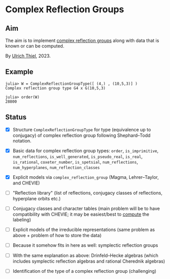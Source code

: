 # Complex Reflection Groups

## Aim 
The aim is to implement [complex reflection groups](https://en.wikipedia.org/wiki/Complex_reflection_group) along with data that is known or can be computed.

By [Ulrich Thiel](https://ulthiel.com/math), 2023.

## Example

```
julia> W = ComplexReflectionGroupType([ (4,) , (10,5,3)] )
Complex reflection group type G4 x G(10,5,3)

julia> order(W)
28800
```

## Status

- [X] Structure ```ComplexReflectionGroupType``` for type (equivalence up to conjugacy) of complex reflection group following Shephard–Todd notation.

- [X] Basic data for complex reflection group types: ```order```, ```is_imprimitive```, ```num_reflections```, ```is_well_generated```, ```is_pseudo_real```, ```is_real```, ```is_rational```, ```coxeter_number```, ```is_spetsial```, ```num_reflections```, ```num_hyperplanes```, ```num_reflection_classes``` 

- [X] Explicit models via ```complex_reflection_group``` (Magma, Lehrer–Taylor, and CHEVIE)

- [ ] "Reflection library" (list of reflections, conjugacy classes of reflections, hyperplane orbits etc.) 

- [ ] Conjugacy classes and character tables (main problem will be to have compatibility with CHEVIE; it may be easiest/best to [compute](https://webusers.imj-prg.fr/~jean.michel/gap3/htm/chap087.htm) the labeling)

- [ ] Explicit models of the irreducible representations (same problem as above + problem of how to store the data)

- [ ] Because it somehow fits in here as well: symplectic reflection groups

- [ ] With the same explanation as above: Drinfeld–Hecke algebras (which includes symplectic reflection algebras and rational Cherednik algebras)

 - [ ] Identification of the type of a complex reflection group (challenging)